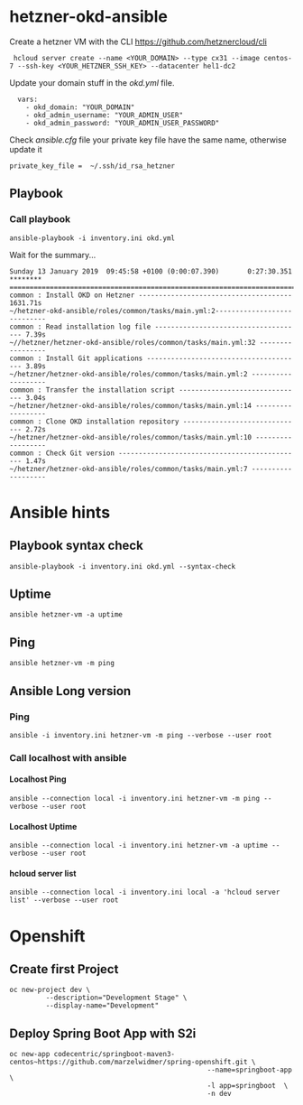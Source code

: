 # hetzner-okd-ansible

Create a hetzner VM with the CLI https://github.com/hetznercloud/cli 

```
 hcloud server create --name <YOUR_DOMAIN> --type cx31 --image centos-7 --ssh-key <YOUR_HETZNER_SSH_KEY> --datacenter hel1-dc2
 ```

Update your domain stuff in the _okd.yml_  file.

```
  vars: 
    - okd_domain: "YOUR_DOMAIN"
    - okd_admin_username: "YOUR_ADMIN_USER"
    - okd_admin_password: "YOUR_ADMIN_USER_PASSWORD"
```    

Check _ansible.cfg_ file your private key file have the same name, otherwise update it
```
private_key_file =  ~/.ssh/id_rsa_hetzner
```
## Playbook 

### Call playbook
```
ansible-playbook -i inventory.ini okd.yml
```

Wait for the summary...

```
Sunday 13 January 2019  09:45:58 +0100 (0:00:07.390)       0:27:30.351 ********
===============================================================================
common : Install OKD on Hetzner -------------------------------------- 1631.71s
~/hetzner-okd-ansible/roles/common/tasks/main.yml:2----------------------------
common : Read installation log file ------------------------------------- 7.39s
~//hetzner/hetzner-okd-ansible/roles/common/tasks/main.yml:32 -----------------
common : Install Git applications --------------------------------------- 3.89s
~/hetzner/hetzner-okd-ansible/roles/common/tasks/main.yml:2 -------------------
common : Transfer the installation script ------------------------------- 3.04s
~/hetzner/hetzner-okd-ansible/roles/common/tasks/main.yml:14 ------------------
common : Clone OKD installation repository ------------------------------ 2.72s
~/hetzner/hetzner-okd-ansible/roles/common/tasks/main.yml:10 ------------------
common : Check Git version ---------------------------------------------- 1.47s
~/hetzner/hetzner-okd-ansible/roles/common/tasks/main.yml:7 -------------------
```


# Ansible hints

## Playbook syntax check
```
ansible-playbook -i inventory.ini okd.yml --syntax-check
```
## Uptime
```
ansible hetzner-vm -a uptime
```
## Ping
```
ansible hetzner-vm -m ping
```
## Ansible Long version
### Ping
```
ansible -i inventory.ini hetzner-vm -m ping --verbose --user root
```
### Call localhost with ansible 
#### Localhost Ping
```
ansible --connection local -i inventory.ini hetzner-vm -m ping --verbose --user root
```
#### Localhost Uptime
```
ansible --connection local -i inventory.ini hetzner-vm -a uptime --verbose --user root
```
#### hcloud server list
```
ansible --connection local -i inventory.ini local -a 'hcloud server list' --verbose --user root
```

# Openshift
## Create first Project
```
oc new-project dev \
         --description="Development Stage" \
         --display-name="Development"
```

## Deploy Spring Boot App with S2i
```
oc new-app codecentric/springboot-maven3-centos~https://github.com/marzelwidmer/spring-openshift.git \
                                                 --name=springboot-app \
                                                 -l app=springboot  \
                                                 -n dev
```


